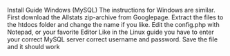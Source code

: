 Install Guide Windows (MySQL)
The instructions for Windows are similar.
First download the Allstats zip-archive from Googlepage.
Extract the files to the htdocs folder and change the name if you like.
Edit the config.php with Notepad, or your favorite Editor
Like in the Linux guide you have to enter your correct MySQL server correct username and password.
Save the file and it should work
